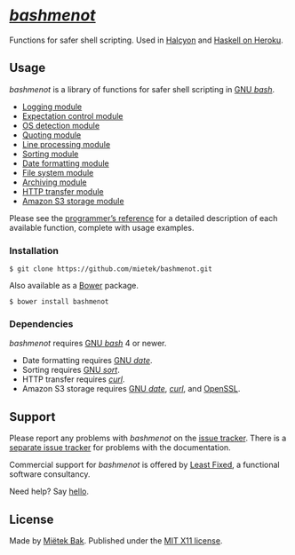 [_bashmenot_](http://bashmenot.mietek.io/)
==========================================

Functions for safer shell scripting.  Used in [Halcyon](http://halcyon.sh/) and [Haskell on Heroku](http://haskellonheroku.com/).


Usage
-----

_bashmenot_ is a library of functions for safer shell scripting in [GNU _bash_](http://gnu.org/software/bash/).

- [Logging module](http://bashmenot.mietek.io/reference/#logging-module)
- [Expectation control module](http://bashmenot.mietek.io/reference/#expectation-control-module)
- [OS detection module](http://bashmenot.mietek.io/reference/#os-detection-module)
- [Quoting module](http://bashmenot.mietek.io/reference/#quoting-module)
- [Line processing module](http://bashmenot.mietek.io/reference/#line-processing-module)
- [Sorting module](http://bashmenot.mietek.io/reference/#sorting-module)
- [Date formatting module](http://bashmenot.mietek.io/reference/#date-formatting-module)
- [File system module](http://bashmenot.mietek.io/reference/#file-system-module)
- [Archiving module](http://bashmenot.mietek.io/reference/#archiving-module)
- [HTTP transfer module](http://bashmenot.mietek.io/reference/#http-transfer-module)
- [Amazon S3 storage module](http://bashmenot.mietek.io/reference/#amazon-s3-storage-module)

Please see the [programmer’s reference](http://bashmenot.mietek.io/reference/) for a detailed description of each available function, complete with usage examples.


### Installation

```
$ git clone https://github.com/mietek/bashmenot.git
```

Also available as a [Bower](http://bower.io/) package.

```
$ bower install bashmenot
```


### Dependencies

_bashmenot_ requires [GNU _bash_](http://gnu.org/software/bash/) 4 or newer.

- Date formatting requires [GNU _date_](https://www.gnu.org/software/coreutils/manual/html_node/date-invocation.html).
- Sorting requires [GNU _sort_](https://www.gnu.org/software/coreutils/manual/html_node/sort-invocation.html).
- HTTP transfer requires [_curl_](http://curl.haxx.se/).
- Amazon S3 storage requires [GNU _date_](https://www.gnu.org/software/coreutils/manual/html_node/date-invocation.html), [_curl_](http://curl.haxx.se/), and [OpenSSL](https://www.openssl.org/).


Support
-------

Please report any problems with _bashmenot_ on the [issue tracker](https://github.com/mietek/bashmenot/issues/).  There is a [separate issue tracker](https://github.com/mietek/bashmenot-website/issues/) for problems with the documentation.

Commercial support for _bashmenot_ is offered by [Least Fixed](http://leastfixed.com/), a functional software consultancy.

Need help?  Say [hello](http://leastfixed.com/).


License
-------

Made by [Miëtek Bak](http://mietek.io/).  Published under the [MIT X11 license](http://bashmenot.mietek.io/license/).
